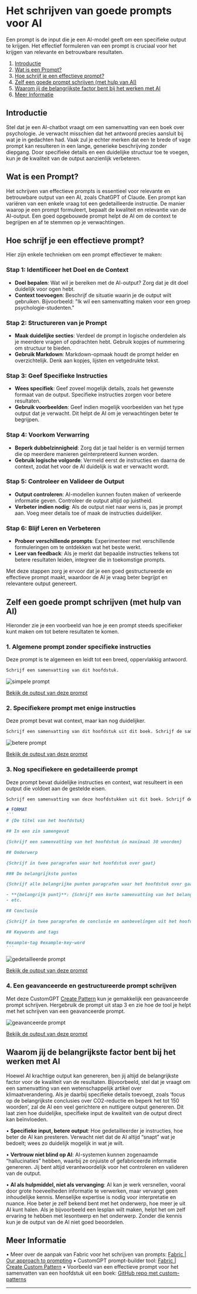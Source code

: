 # Het schrijven van goede prompts voor AI

Een prompt is de input die je een AI-model geeft om een specifieke output te krijgen. Het effectief formuleren van een prompt is cruciaal voor het krijgen van relevante en betrouwbare resultaten.

1. [Introductie](#introductie)
2. [Wat is een Prompt?](#wat-is-een-prompt)
3. [Hoe schrijf je een effectieve prompt?](#hoe-schrijf-je-een-effectieve-prompt)
4. [Zelf een goede prompt schrijven (met hulp van AI)](#zelf-een-goede-prompt-schrijven-met-hulp-van-ai)
5. [Waarom jij de belangrijkste factor bent bij het werken met AI](#waarom-jij-de-belangrijkste-factor-bent-bij-het-werken-met-ai)
6. [Meer Informatie](#meer-informatie)

## Introductie

Stel dat je een AI-chatbot vraagt om een samenvatting van een boek over psychologie. Je verwacht misschien dat het antwoord precies aansluit bij wat je in gedachten had. Vaak zul je echter merken dat een te brede of vage prompt kan resulteren in een lange, generieke beschrijving zonder diepgang. Door specifieke details en een duidelijke structuur toe te voegen, kun je de kwaliteit van de output aanzienlijk verbeteren.

## Wat is een Prompt?

Het schrijven van effectieve prompts is essentieel voor relevante en betrouwbare output van een AI, zoals ChatGPT of Claude. Een prompt kan variëren van een enkele vraag tot een gedetailleerde instructie. De manier waarop je een prompt formuleert, bepaalt de kwaliteit en relevantie van de AI-output. Een goed opgebouwde prompt helpt de AI om de context te begrijpen en af te stemmen op je verwachtingen.

## Hoe schrijf je een effectieve prompt?

Hier zijn enkele technieken om een prompt effectiever te maken:

### Stap 1: Identificeer het Doel en de Context

- **Doel bepalen**: Wat wil je bereiken met de AI-output? Zorg dat je dit doel duidelijk voor ogen hebt.
- **Context toevoegen**: Beschrijf de situatie waarin je de output wilt gebruiken. Bijvoorbeeld: "Ik wil een samenvatting maken voor een groep psychologie-studenten."

### Stap 2: Structureren van je Prompt

- **Maak duidelijke secties**: Verdeel de prompt in logische onderdelen als je meerdere vragen of opdrachten hebt. Gebruik kopjes of nummering om structuur te bieden.
- **Gebruik Markdown**: Markdown-opmaak houdt de prompt helder en overzichtelijk. Denk aan kopjes, lijsten en vetgedrukte tekst.

### Stap 3: Geef Specifieke Instructies

- **Wees specifiek**: Geef zoveel mogelijk details, zoals het gewenste formaat van de output. Specifieke instructies zorgen voor betere resultaten.
- **Gebruik voorbeelden**: Geef indien mogelijk voorbeelden van het type output dat je verwacht. Dit helpt de AI om je verwachtingen beter te begrijpen.

### Stap 4: Voorkom Verwarring

- **Beperk dubbelzinnigheid**: Zorg dat je taal helder is en vermijd termen die op meerdere manieren geïnterpreteerd kunnen worden.
- **Gebruik logische volgorde**: Vermeld eerst de instructies en daarna de context, zodat het voor de AI duidelijk is wat er verwacht wordt.

### Stap 5: Controleer en Valideer de Output

- **Output controleren**: AI-modellen kunnen fouten maken of verkeerde informatie geven. Controleer de output altijd op juistheid.
- **Verbeter indien nodig**: Als de output niet naar wens is, pas je prompt aan. Voeg meer details toe of maak de instructies duidelijker.

### Stap 6: Blijf Leren en Verbeteren

- **Probeer verschillende prompts**: Experimenteer met verschillende formuleringen om te ontdekken wat het beste werkt.
- **Leer van feedback**: Als je merkt dat bepaalde instructies telkens tot betere resultaten leiden, integreer die in toekomstige prompts.

Met deze stappen zorg je ervoor dat je een goed gestructureerde en effectieve prompt maakt, waardoor de AI je vraag beter begrijpt en relevantere output genereert.

## Zelf een goede prompt schrijven (met hulp van AI)

Hieronder zie je een voorbeeld van hoe je een prompt steeds specifieker kunt maken om tot betere resultaten te komen. 

### 1. **Algemene prompt zonder specifieke instructies**
    
Deze prompt is te algemeen en leidt tot een breed, oppervlakkig antwoord.

```markdown
Schrijf een samenvatting van dit hoofdstuk.
```

![simpele prompt](images/simpele-prompt.gif)

[Bekijk de output van deze prompt](https://chatgpt.com/share/672f9f5b-686c-800b-a813-0423d44755de)

### 2. **Specifiekere prompt met enige instructies**
    
Deze prompt bevat wat context, maar kan nog duidelijker.

```markdown
Schrijf een samenvatting van dit hoofdstuk uit dit boek. Schrijf de samenvatting volgens een vast format en altijd in vloeiend Nederlands. Zorg voor logische overgangen en vloeiende zinnen.
```

![betere prompt](images/betere-prompt.gif)

[Bekijk de output van deze prompt](https://chatgpt.com/share/672f9fb8-fd4c-800b-84f1-16f6defa7708)


### 3. **Nog specifiekere en gedetailleerde prompt**
    
Deze prompt bevat duidelijke instructies en context, wat resulteert in een output die voldoet aan de gestelde eisen.

````markdown
Schrijf een samenvatting van deze hoofdstukken uit dit boek. Schrijf de samenvatting volgens een vast format en altijd in vloeiend Nederlands. De output volgt altijd het onderstaande format:

# FORMAT
```
# {De titel van het hoofdstuk}

## In een zin samengevat

{Schrijf een samenvatting van het hoofdstuk in maximaal 30 woorden} 

## Onderwerp

{Schrijf in twee paragrafen waar het hoofdstuk over gaat}

### De belangrijkste punten

{Schrijf alle belangrijke punten paragrafen waar het hoofdstuk over gaat}

- **{belangrijk punt}**: {Schrijf een korte samenvatting van het belangrijkste punt}
- etc.

## Conclusie

{Schrijf in twee paragrafen de conclusie en aanbevelingen uit het hoofdstuk}

## Keywords and tags

#example-tag #example-key-word
```
````

![gedetailleerde prompt](images/gedetailleerde-prompt.gif)

[Bekijk de output van deze prompt](https://chatgpt.com/share/672f9fd1-3800-800b-8c20-25910e15cb02)


### 4. **Een geavanceerde en gestructureerde prompt schrijven**

Met deze CustomGPT [Create Pattern](https://chatgpt.com/g/g-QkPXf5bV6-fabric-create-pattern) kun je gemakkelijk een geavanceerde prompt schrijven. Hergebruik de prompt uit stap 3 en zie hoe de tool je helpt met het schrijven van een geavanceerde prompt.

![geavanceerde prompt](images/geavanceerde-prompt.gif)

[Bekijk de output van deze prompt](https://chatgpt.com/share/672fa006-0f24-800b-a57b-2fe84537b73f)


## Waarom jij de belangrijkste factor bent bij het werken met AI

Hoewel AI krachtige output kan genereren, ben jij altijd de belangrijkste factor voor de kwaliteit van de resultaten. Bijvoorbeeld, stel dat je vraagt om een samenvatting van een wetenschappelijk artikel over klimaatverandering. Als je daarbij specifieke details toevoegt, zoals ‘focus op de belangrijkste conclusies over CO2-reductie en beperk het tot 150 woorden’, zal de AI een veel gerichtere en nuttigere output genereren. Dit laat zien hoe duidelijke, specifieke input de kwaliteit van de output direct kan beïnvloeden.

• **Specifieke input, betere output**: Hoe gedetailleerder je instructies, hoe beter de AI kan presteren. Verwacht niet dat de AI altijd “snapt” wat je bedoelt; wees zo duidelijk mogelijk in wat je wilt.

• **Vertrouw niet blind op AI**: AI-systemen kunnen zogenaamde “hallucinaties” hebben, waarbij ze onjuiste of gefabriceerde informatie genereren. Jij bent altijd verantwoordelijk voor het controleren en valideren van de output.

• **AI als hulpmiddel, niet als vervanging**: AI kan je werk versnellen, vooral door grote hoeveelheden informatie te verwerken, maar vervangt geen inhoudelijke kennis. Menselijke expertise is nodig voor interpretatie en nuance. Hoe beter je zelf bekend bent met het onderwerp, hoe meer je uit AI kunt halen. Als je bijvoorbeeld een lesplan wilt maken, helpt het om zelf ervaring te hebben met lesontwerp en het onderwerp. Zonder die kennis kun je de output van de AI niet goed beoordelen.


## Meer Informatie

• Meer over de aanpak van Fabric voor het schrijven van prompts: [Fabric | Our approach to prompting](https://github.com/danielmiessler/fabric/tree/main?tab=readme-ov-file#our-approach-to-prompting)
• CustomGPT prompt-builder tool: [Fabric | Create Custom Pattern](https://chatgpt.com/g/g-QkPXf5bV6-fabric-create-pattern)
• Voorbeeld van een effectieve prompt voor het samenvatten van een hoofdstuk uit een boek: [GitHub repo met custom-patterns](https://github.com/beecave-homelab/custom-patterns/blob/main/summarize_chapter/system.md)

---
